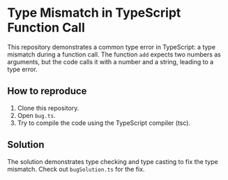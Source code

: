 # Type Mismatch in TypeScript Function Call
This repository demonstrates a common type error in TypeScript: a type mismatch during a function call.  The function `add` expects two numbers as arguments, but the code calls it with a number and a string, leading to a type error.

## How to reproduce
1. Clone this repository.
2. Open `bug.ts`.
3. Try to compile the code using the TypeScript compiler (tsc).

## Solution
The solution demonstrates type checking and type casting to fix the type mismatch. Check out `bugSolution.ts` for the fix.
